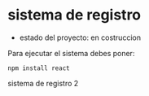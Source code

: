 <h1>sistema de registro</h1>

- estado del proyecto: en costruccion

Para ejecutar el sistema debes poner:

```npm install react```

sistema de registro 2

